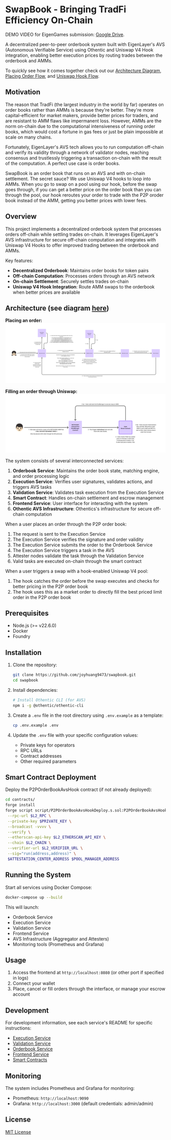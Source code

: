 # SwapBook - Bringing TradFi Efficiency On-Chain

DEMO VIDEO for EigenGames submission: [Google Drive](https://drive.google.com/drive/folders/1DG2qO9vtAnXogHjWe0albc-6dTyG0Ri-?usp=sharing).

A decentralized peer-to-peer orderbook system built with EigenLayer's AVS (Autonomous Verifiable Service) using Othentic and Uniswap V4 Hook integration, enabling better execution prices by routing trades between the orderbook and AMMs.

To quickly see how it comes together check out our [Architecture Diagram](assets/InteractionFlow.png), [Placing Order Flow](assets/PlaceOrderFlow.png), and [Uniswap Hook Flow](assets/HookFlow.png).

## Motivation

The reason that TradFi (the largest industry in the world by far) operates on order books rather than AMMs is because they're better. They're more capital-efficient for market makers, provide better prices for traders, and are resistant to AMM flaws like impermanent loss. However, AMMs are the norm on-chain due to the computational intensiveness of running order books, which would cost a fortune in gas fees or just be plain impossible at scale on many chains.

Fortunately, EigenLayer's AVS tech allows you to run computation off-chain and verify its validity through a network of validator nodes, reaching consensus and trustlessly triggering a transaction on-chain with the result of the computation. A perfect use case is order books.

SwapBook is an order book that runs on an AVS and with on-chain settlement. The secret sauce? We use Uniswap V4 hooks to loop into AMMs. When you go to swap on a pool using our hook, before the swap goes through, if you can get a better price on the order book than you can through the pool, our hook reroutes your order to trade with the P2P oroder book instead of the AMM, getting you better prices with lower fees.

## Overview

This project implements a decentralized orderbook system that processes orders off-chain while settling trades on-chain. It leverages EigenLayer's AVS infrastructure for secure off-chain computation and integrates with Uniswap V4 Hooks to offer improved trading between the orderbook and AMMs.

Key features:
- **Decentralized Orderbook**: Maintains order books for token pairs
- **Off-chain Computation**: Processes orders through an AVS network
- **On-chain Settlement**: Securely settles trades on-chain
- **Uniswap V4 Hook Integration**: Route AMM swaps to the orderbook when better prices are available

## Architecture (see diagram [here](assets/InteractionFlow.png))

**Placing an order:**
![Placing Order Flow](assets/PlaceOrderFlow.png)

**Filling an order through Uniswap:**
![Uniswap Hook Flow](assets/HookFlow.png)

The system consists of several interconnected services:

1. **Orderbook Service**: Maintains the order book state, matching engine, and order processing logic
2. **Execution Service**: Verifies user signatures, validates actions, and triggers AVS tasks
3. **Validation Service**: Validates task execution from the Execution Service
4. **Smart Contract**: Handles on-chain settlement and escrow management
5. **Frontend Service**: User interface for interacting with the system
6. **Othentic AVS Infrastructure**: Othentics's infrastructure for secure off-chain computation

When a user places an order through the P2P order book:
1. The request is sent to the Execution Service
2. The Execution Service verifies the signature and order validity
3. The Execution Service submits the order to the Orderbook Service
4. The Execution Service triggers a task in the AVS
5. Attester nodes validate the task through the Validation Service
6. Valid tasks are executed on-chain through the smart contract

When a user triggers a swap with a hook-enabled Uniswap V4 pool:
1. The hook catches the order before the swap executes and checks for better pricing in the P2P order book
2. The hook uses this as a market order to directly fill the best priced limit order in the P2P order book

## Prerequisites

- Node.js (>= v22.6.0)
- Docker
- Foundry

## Installation

1. Clone the repository:
   ```bash
   git clone https://github.com/joyhuang9473/swapbook.git
   cd swapbook
   ```

2. Install dependencies:
   ```bash
   # Install Othentic CLI (for AVS)
   npm i -g @othentic/othentic-cli
   ```

3. Create a `.env` file in the root directory using `.env.example` as a template:
   ```bash
   cp .env.example .env
   ```

4. Update the `.env` file with your specific configuration values:
   - Private keys for operators
   - RPC URLs
   - Contract addresses
   - Other required parameters

## Smart Contract Deployment

Deploy the P2POrderBookAvsHook contract (if not already deployed):

```bash
cd contracts/
forge install
forge script script/P2POrderBookAvsHookDeploy.s.sol:P2POrderBookAvsHookDeploy \
 --rpc-url $L2_RPC \
 --private-key $PRIVATE_KEY \
 --broadcast -vvvv \
 --verify \
 --etherscan-api-key $L2_ETHERSCAN_API_KEY \
 --chain $L2_CHAIN \
 --verifier-url $L2_VERIFIER_URL \
 --sig="run(address,address)" \
 $ATTESTATION_CENTER_ADDRESS $POOL_MANAGER_ADDRESS
```

## Running the System

Start all services using Docker Compose:

```bash
docker-compose up --build
```

This will launch:
- Orderbook Service
- Execution Service
- Validation Service
- Frontend Service
- AVS Infrastructure (Aggregator and Attesters)
- Monitoring tools (Prometheus and Grafana)

## Usage

1. Access the frontend at `http://localhost:8080` (or other port if specified in logs)
2. Connect your wallet
3. Place, cancel or fill orders through the interface, or manage your escrow account

## Development

For development information, see each service's README for specific instructions:
- [Execution Service](./Execution_Service/README.md)
- [Validation Service](./Validation_Service/README.md)
- [Orderbook Service](./Orderbook_Service/README.md)
- [Frontend Service](./Frontend_Service/README.md)
- [Smart Contracts](./contracts/README.md)

## Monitoring

The system includes Prometheus and Grafana for monitoring:
- Prometheus: `http://localhost:9090`
- Grafana: `http://localhost:3000` (default credentials: admin/admin)

## License

[MIT License](LICENSE)

